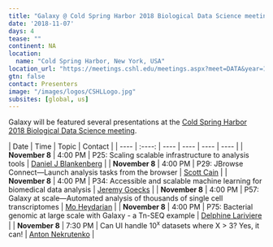 ```yaml
---
title: "Galaxy @ Cold Spring Harbor 2018 Biological Data Science meeting"
date: '2018-11-07'
days: 4
tease: ""
continent: NA
location:
  name: "Cold Spring Harbor, New York, USA"
location_url: "https://meetings.cshl.edu/meetings.aspx?meet=DATA&year=18"
gtn: false
contact: Presenters
image: "/images/logos/CSHLLogo.jpg"
subsites: [global, us]
---
```


Galaxy will be featured several presentations at the [Cold Spring Harbor 2018 Biological Data Science meeting](https://meetings.cshl.edu/meetings.aspx?meet=DATA&year=18).

| Date | Time | Topic | Contact |
| ---- | :----: | ---- | ---- | ---- | ---- |
| **November 8** | 4:00 PM | P25: Scaling scalable infrastructure to analysis tools | [Daniel J Blankenberg](/people/dan/) |
| **November 8** | 4:00 PM | P29: JBrowse Connect—Launch analysis tasks from the browser | [Scott Cain](http://gmod.org/wiki/User:Scott) |
| **November 8** | 4:00 PM | P34: Accessible and scalable machine learning for biomedical data analysis | [Jeremy Goecks](/people/jeremy-goecks/) |
| **November 8** | 4:00 PM | P57: Galaxy at scale—Automated analysis of thousands of single cell transcriptomes | [Mo Heydarian](/people/mo-heydarian/) |
| **November 8** | 4:00 PM | P75: Bacterial genomic at large scale with Galaxy - a Tn-SEQ example | [Delphine Lariviere](/people/delphine-lariviere/) |
| **November 8** | 7:30 PM | Can UI handle 10<sup>x</sup> datasets where X > 3? Yes, it can! | [Anton Nekrutenko](/people/anton/) |
